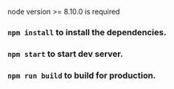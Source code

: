 node version >= 8.10.0 is required 

### `npm install` to install the dependencies.  
### `npm start` to start dev server.
### `npm run build` to build for production.
